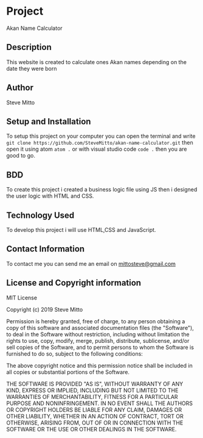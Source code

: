 # Project
Akan Name Calculator

## Description
This website is created to calculate ones Akan names depending on the date they were born

## Author
Steve Mitto

## Setup and Installation
To setup this project on your computer you can open the terminal and write
`git clone https://github.com/SteveMitto/akan-name-calculator.git`
then open it using atom `atom .` or with visual studio code `code .` then you are good to go.

## BDD
To create this project i created a business logic file using JS then i designed the user logic with HTML and CSS.

## Technology Used
To develop this project i will use HTML,CSS and JavaScript.

## Contact Information
To contact me you can send me an email on mittosteve@gmail.com

## License and Copyright information
MIT License

Copyright (c) 2019 Steve Mitto

Permission is hereby granted, free of charge, to any person obtaining a copy
of this software and associated documentation files (the "Software"), to deal
in the Software without restriction, including without limitation the rights
to use, copy, modify, merge, publish, distribute, sublicense, and/or sell
copies of the Software, and to permit persons to whom the Software is
furnished to do so, subject to the following conditions:

The above copyright notice and this permission notice shall be included in all
copies or substantial portions of the Software.

THE SOFTWARE IS PROVIDED "AS IS", WITHOUT WARRANTY OF ANY KIND, EXPRESS OR
IMPLIED, INCLUDING BUT NOT LIMITED TO THE WARRANTIES OF MERCHANTABILITY,
FITNESS FOR A PARTICULAR PURPOSE AND NONINFRINGEMENT. IN NO EVENT SHALL THE
AUTHORS OR COPYRIGHT HOLDERS BE LIABLE FOR ANY CLAIM, DAMAGES OR OTHER
LIABILITY, WHETHER IN AN ACTION OF CONTRACT, TORT OR OTHERWISE, ARISING FROM,
OUT OF OR IN CONNECTION WITH THE SOFTWARE OR THE USE OR OTHER DEALINGS IN THE
SOFTWARE.
